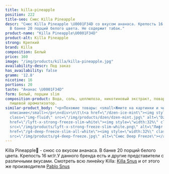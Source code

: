 ```yaml
---
title: killa-pineapple
position: 222
title-seo: Снюс Killa Pineapple
descr: "Снюс Killa Pineapple \U0001F34D со вкусом ананаса. Крепость 16 мг никотина.
  В банке 20 порций белого цвета. Не содержит табак."
product-name: "Killa Pineapple\U0001F34D"
product-alt: Killa Pineapple
strong: Крепкий
brand: Killa
composition: Белый
price: 160
image: "/img/products/killa/killa-pineapple.jpg"
availability-descr: Под заказ
has_availability: false
gramm: '12.8'
nicotine: 16
portions: 20
taste: "Ананас \U0001F34D"
form: Белый, порции slim
composition-product: Вода, соль, целлюлоза, никотиновый экстракт, поваренная сода,
  пищевой ароматизатор.
similar-product_body: "<p>Похожие товары: <small>Жмите на картинки и читайте полное
  описание</small></p>\n<div>\n\t\t<a href=\"/dzen-ice-mint\"><img style=\"width:32%\"
  class=\"img-fluid\" src=\"/img/products/dzen/dzen-mint.jpg\" alt=\"Dzen Ice Mint\"></a>\n\t\t<a
  href=\"/lyft-x-strong-freeze-slim-white\"><img style=\"width:32%\" class=\"img-fluid\"
  src=\"/img/products/lyft-x-strong-freeze-slim-white.png\" alt=\"Лифт фриз\"></a>\n<a
  href=\"/g4-deep-freeze-slim-all-white\"><img style=\"width:32%\" class=\"img-fluid\"
  src=\"/img/products/g4-deep-freeze.jpg\" alt=\"Снюс Deep Freeze\"></a>\n</div>"
---
```


Killa Pineapple🍍 - снюс со вкусом ананаса. В банке 20 порций белого цвета. Крепость 16 мг/г.У данного бренда есть и другие представители c различными вкусами. Смотреть всю линейку Killa: <a href="/killa-snus">Killa Snus</a> и от этого же производителя <a href="/pablo-snus">Pablo Snus</a>